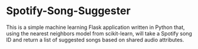 # Spotify-Song-Suggester

This is a simple machine learning Flask application written in Python that, using the nearest neighbors model from scikit-learn, will take a Spotify song ID and return a list of suggested songs based on shared audio attributes.

